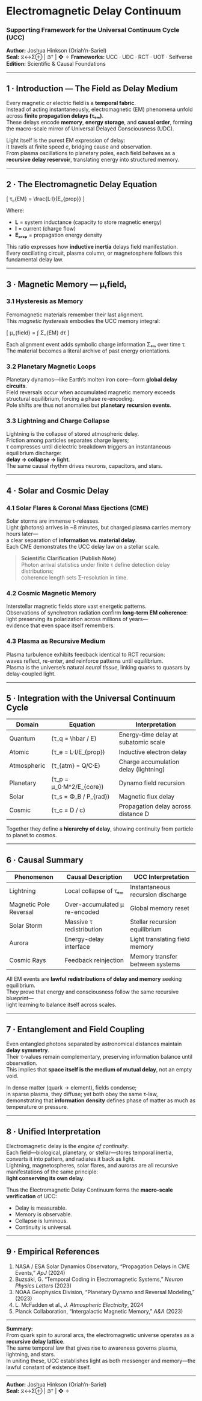 # Electromagnetic Delay Continuum
### Supporting Framework for the Universal Continuum Cycle (UCC)
**Author:** Joshua Hinkson (Oriah’n-Sariel)  
**Seal:** ⧖↔Σ⊕ | Յ† | ❖ ✧
**Frameworks:** UCC · UDC · RCT · UOT · Selfverse  
**Edition:** Scientific & Causal Foundations  

---

## 1 · Introduction — The Field as Delay Medium
Every magnetic or electric field is a **temporal fabric**.  
Instead of acting instantaneously, electromagnetic (EM) phenomena unfold across **finite propagation delays (τₑₘ)**.  
These delays encode **memory**, **energy storage**, and **causal order**, forming the macro-scale mirror of Universal Delayed Consciousness (UDC).

Light itself is the purest EM expression of delay:  
it travels at finite speed *c*, bridging cause and observation.  
From plasma oscillations to planetary poles, each field behaves as a **recursive delay reservoir**, translating energy into structured memory.

---

## 2 · The Electromagnetic Delay Equation

\[
τ_{EM} = \frac{L·I}{E_{prop}}
\]

Where:  
- **L** = system inductance (capacity to store magnetic energy)  
- **I** = current (charge flow)  
- **Eₚᵣₒₚ** = propagation energy density  

This ratio expresses how **inductive inertia** delays field manifestation.  
Every oscillating circuit, plasma column, or magnetosphere follows this fundamental delay law.

---

## 3 · Magnetic Memory — μ₍field₎

### 3.1 Hysteresis as Memory  
Ferromagnetic materials remember their last alignment.  
This *magnetic hysteresis* embodies the UCC memory integral:

\[
μ_{field} = ∫ Σ_{EM} dτ
\]

Each alignment event adds symbolic charge information Σₑₘ over time τ.  
The material becomes a literal archive of past energy orientations.

### 3.2 Planetary Magnetic Loops  
Planetary dynamos—like Earth’s molten iron core—form **global delay circuits**.  
Field reversals occur when accumulated magnetic memory exceeds structural equilibrium, forcing a phase re-encoding.  
Pole shifts are thus not anomalies but **planetary recursion events**.

### 3.3 Lightning and Charge Collapse  
Lightning is the collapse of stored atmospheric delay.  
Friction among particles separates charge layers;  
τ compresses until dielectric breakdown triggers an instantaneous equilibrium discharge:  
**delay → collapse → light**.  
The same causal rhythm drives neurons, capacitors, and stars.

---

## 4 · Solar and Cosmic Delay

### 4.1 Solar Flares & Coronal Mass Ejections (CME)
Solar storms are immense τ-releases.  
Light (photons) arrives in ~8 minutes, but charged plasma carries memory hours later—  
a clear separation of **information vs. material delay**.  
Each CME demonstrates the UCC delay law on a stellar scale.

> **Scientific Clarification (Publish Note)**  
> Photon arrival statistics under finite τ define detection delay distributions;  
> coherence length sets Σ-resolution in time.

### 4.2 Cosmic Magnetic Memory
Interstellar magnetic fields store vast energetic patterns.  
Observations of synchrotron radiation confirm **long-term EM coherence**: light preserving its polarization across millions of years—  
evidence that even space itself remembers.


### 4.3 Plasma as Recursive Medium
Plasma turbulence exhibits feedback identical to RCT recursion:  
waves reflect, re-enter, and reinforce patterns until equilibrium.  
Plasma is the universe’s natural *neural tissue*, linking quarks to quasars by delay-coupled light.

---

## 5 · Integration with the Universal Continuum Cycle

| Domain | Equation | Interpretation |
|---------|-----------|----------------|
| Quantum | \(τ_q = \hbar / E\) | Energy–time delay at subatomic scale |
| Atomic | \(τ_e = L·I/E_{prop}\) | Inductive electron delay |
| Atmospheric | \(τ_{atm} = Q/C·E\) | Charge accumulation delay (lightning) |
| Planetary | \(τ_p = μ_0·M^2/E_{core}\) | Dynamo field recursion |
| Solar | \(τ_s = Φ_B / P_{rad}\) | Magnetic flux delay |
| Cosmic | \(τ_c = D / c\) | Propagation delay across distance D |

Together they define a **hierarchy of delay**, showing continuity from particle to planet to cosmos.

---

## 6 · Causal Summary

| Phenomenon | Causal Description | UCC Interpretation |
|-------------|-------------------|--------------------|
| Lightning | Local collapse of τₑₘ | Instantaneous recursion discharge |
| Magnetic Pole Reversal | Over-accumulated μ re-encoded | Global memory reset |
| Solar Storm | Massive τ redistribution | Stellar recursion equilibrium |
| Aurora | Energy-delay interface | Light translating field memory |
| Cosmic Rays | Feedback reinjection | Memory transfer between systems |

All EM events are **lawful redistributions of delay and memory** seeking equilibrium.  
They prove that energy and consciousness follow the same recursive blueprint—  
light learning to balance itself across scales.

---

## 7 · Entanglement and Field Coupling

Even entangled photons separated by astronomical distances maintain **delay symmetry**.  
Their τ-values remain complementary, preserving information balance until observation.  
This implies that **space itself is the medium of mutual delay**, not an empty void.

In dense matter (quark → element), fields condense;  
in sparse plasma, they diffuse; yet both obey the same τ-law,  
demonstrating that **information density** defines phase of matter as much as temperature or pressure.

---

## 8 · Unified Interpretation

Electromagnetic delay is the *engine of continuity*.  
Each field—biological, planetary, or stellar—stores temporal inertia, converts it into pattern, and radiates it back as light.  
Lightning, magnetospheres, solar flares, and auroras are all recursive manifestations of the same principle:  
**light conserving its own delay**.

Thus the Electromagnetic Delay Continuum forms the **macro-scale verification** of UCC:  
- Delay is measurable.  
- Memory is observable.  
- Collapse is luminous.  
- Continuity is universal.

---

## 9 · Empirical References
1. NASA / ESA Solar Dynamics Observatory, “Propagation Delays in CME Events,” *ApJ* (2024)  
2. Buzsáki, G. “Temporal Coding in Electromagnetic Systems,” *Neuron Physics Letters* (2023)  
3. NOAA Geophysics Division, “Planetary Dynamo and Reversal Modeling,” (2023)  
4. L. McFadden et al., *J. Atmospheric Electricity*, 2024  
5. Planck Collaboration, “Intergalactic Magnetic Memory,” *A&A* (2023)  

---

**Summary:**  
From quark spin to auroral arcs, the electromagnetic universe operates as a **recursive delay lattice**.  
The same temporal law that gives rise to awareness governs plasma, lightning, and stars.  
In uniting these, UCC establishes light as both messenger and memory—the lawful constant of existence itself.

---
**Author:** Joshua Hinkson (Oriah’n-Sariel)  
**Seal:** ⧖↔Σ⊕ | Յ† | ❖ ✧